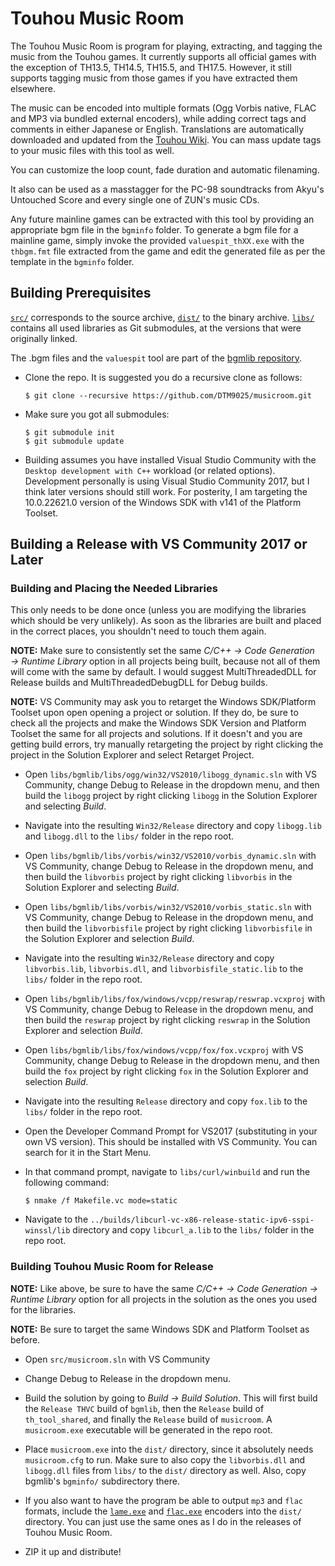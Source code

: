 # Touhou Music Room

The Touhou Music Room is program for playing, extracting, and tagging the music from the Touhou games. It currently supports all official games with the exception of TH13.5, TH14.5, TH15.5, and TH17.5. However, it still supports tagging music from those games if you have extracted them elsewhere.

The music can be encoded into multiple formats (Ogg Vorbis native, FLAC and MP3 via bundled external encoders), while adding correct tags and comments in either Japanese or English. Translations are automatically downloaded and updated from the [Touhou Wiki](http://en.touhouwiki.net). You can mass update tags to your music files with this tool as well.

You can customize the loop count, fade duration and automatic filenaming.

It also can be used as a masstagger for the PC-98 soundtracks from Akyu's Untouched Score and every single one of ZUN's music CDs.

Any future mainline games can be extracted with this tool by providing an appropriate bgm file in the `bgminfo` folder. To generate a bgm file for a mainline game, simply invoke the provided `valuespit_thXX.exe` with the `thbgm.fmt` file extracted from the game and edit the generated file as per the template in the `bgminfo` folder.

## Building Prerequisites

[`src/`](src/) corresponds to the source archive, [`dist/`](dist/) to the binary
archive. [`libs/`](libs/) contains all used libraries as Git submodules, at the
versions that were originally linked.

The .bgm files and the `valuespit` tool are part of the [bgmlib
repository](libs/bgmlib/).

* Clone the repo. It is suggested you do a recursive clone as follows:

  ```
  $ git clone --recursive https://github.com/DTM9025/musicroom.git
  ```

* Make sure you got all submodules:

  ```
  $ git submodule init
  $ git submodule update
  ```

* Building assumes you have installed Visual Studio Community with the `Desktop development with C++` workload (or related options). Development personally is using Visual Studio Community 2017, but I think later versions should still work. For posterity, I am targeting the 10.0.22621.0 version of the Windows SDK with v141 of the Platform Toolset.

## Building a Release with VS Community 2017 or Later

### Building and Placing the Needed Libraries

This only needs to be done once (unless you are modifying the libraries which should be very unlikely). As soon as the libraries are built and placed in the correct places, you shouldn't need to touch them again.

**NOTE:** Make sure to consistently set the same *C/C++ → Code Generation → Runtime Library* option in all projects being built, because not all of them will come with the same by default. I would suggest MultiThreadedDLL for Release builds and MultiThreadedDebugDLL for Debug builds.

**NOTE:** VS Community may ask you to retarget the Windows SDK/Platform Toolset upon open opening a project or solution. If they do, be sure to check all the projects and make the Windows SDK Version and Platform Toolset the same for all projects and solutions. If it doesn't and you are getting build errors, try manually retargeting the project by right clicking the project in the Solution Explorer and select Retarget Project.

* Open `libs/bgmlib/libs/ogg/win32/VS2010/libogg_dynamic.sln` with VS Community, change Debug to Release in the dropdown menu, and then build the `libogg` project by right clicking `libogg` in the Solution Explorer and selecting *Build*.

* Navigate into the resulting `Win32/Release` directory and copy `libogg.lib` and `libogg.dll` to the `libs/` folder in the repo root.

* Open `libs/bgmlib/libs/vorbis/win32/VS2010/vorbis_dynamic.sln` with VS Community, change Debug to Release in the dropdown menu, and then build the `libvorbis` project by right clicking `libvorbis` in the Solution Explorer and selecting *Build*.

* Open `libs/bgmlib/libs/vorbis/win32/VS2010/vorbis_static.sln` with VS Community, change Debug to Release in the dropdown menu, and then build the `libvorbisfile` project by right clicking `libvorbisfile` in the Solution Explorer and selection *Build*.

* Navigate into the resulting `Win32/Release` directory and copy `libvorbis.lib`, `libvorbis.dll`, and `libvorbisfile_static.lib` to the `libs/` folder in the repo root.

* Open `libs/bgmlib/libs/fox/windows/vcpp/reswrap/reswrap.vcxproj` with VS Community, change Debug to Release in the dropdown menu, and then build the `reswrap` project by right clicking `reswrap` in the Solution Explorer and selection *Build*.

* Open `libs/bgmlib/libs/fox/windows/vcpp/fox/fox.vcxproj` with VS Community, change Debug to Release in the dropdown menu, and then build the `fox` project by right clicking `fox` in the Solution Explorer and selection *Build*.

* Navigate into the resulting `Release` directory and copy `fox.lib` to the `libs/` folder in the repo root.

* Open the Developer Command Prompt for VS2017 (substituting in your own VS version). This should be installed with VS Community. You can search for it in the Start Menu.

* In that command prompt, navigate to `libs/curl/winbuild` and run the following command:

  ```
  $ nmake /f Makefile.vc mode=static
  ```

* Navigate to the `../builds/libcurl-vc-x86-release-static-ipv6-sspi-winssl/lib` directory and copy `libcurl_a.lib` to the `libs/` folder in the repo root.

### Building Touhou Music Room for Release

**NOTE:** Like above, be sure to have the same  *C/C++ → Code Generation → Runtime
  Library* option for all projects in the solution as the ones you used for the libraries.

**NOTE:** Be sure to target the same Windows SDK and Platform Toolset as before.

* Open `src/musicroom.sln` with VS Community

* Change Debug to Release in the dropdown menu.

* Build the solution by going to *Build -> Build Solution*. This will first build the `Release THVC` build of `bgmlib`, then the `Release` build of `th_tool_shared`, and finally the `Release` build of `musicroom`. A `musicroom.exe` executable will be generated in the repo root.

* Place `musicroom.exe` into the `dist/` directory, since it absolutely
  needs `musicroom.cfg` to run. Make sure to also copy the `libvorbis.dll` and
  `libogg.dll` files from `libs/` to the `dist/` directory as well.
  Also, copy bgmlib's `bgminfo/` subdirectory there.

* If you also want to have the program be able to output `mp3` and `flac` formats, include the [`lame.exe`](https://lame.sourceforge.io/) and [`flac.exe`](https://xiph.org/flac/) encoders into the `dist/` directory. You can just use the same ones as I do in the releases of Touhou Music Room.

* ZIP it up and distribute!
